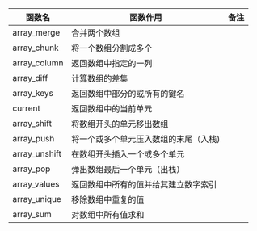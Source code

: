 | 函数名          | 函数作用       | 备注 |
|--------------|------------|----|
| array_merge | 合并两个数组     |    |
| array_chunk | 将一个数组分割成多个 |    |
| array_column| 返回数组中指定的一列 |    |
| array_diff| 计算数组的差集| |
| array_keys| 返回数组中部分的或所有的键名| |
| current | 返回数组中的当前单元 | |
| array_shift | 将数组开头的单元移出数组 | |
| array_push | 将一个或多个单元压入数组的末尾（入栈) | |
| array_unshift | 在数组开头插入一个或多个单元 | | 
| array_pop | 弹出数组最后一个单元（出栈） | |
| array_values| 返回数组中所有的值并给其建立数字索引| |
| array_unique | 移除数组中重复的值 | |
| array_sum | 对数组中所有值求和 | | 